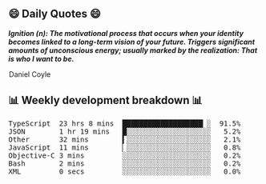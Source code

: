 ## 😄 Daily Quotes 😄

_**Ignition (n): The motivational process that occurs when your identity becomes linked to a long-term vision of your future. Triggers significant amounts of unconscious energy; usually marked by the realization: That is who I want to be.**_

 Daniel Coyle



## 📊 Weekly development breakdown 📊

<pre>TypeScript  23 hrs 8 mins  ███████████████████▏░  91.5%
JSON        1 hr 19 mins   █░░░░░░░░░░░░░░░░░░░░   5.2%
Other       32 mins        ▍░░░░░░░░░░░░░░░░░░░░   2.1%
JavaScript  11 mins        ▏░░░░░░░░░░░░░░░░░░░░   0.8%
Objective-C 3 mins         ░░░░░░░░░░░░░░░░░░░░░   0.2%
Bash        2 mins         ░░░░░░░░░░░░░░░░░░░░░   0.2%
XML         0 secs         ░░░░░░░░░░░░░░░░░░░░░   0.0%</pre>
